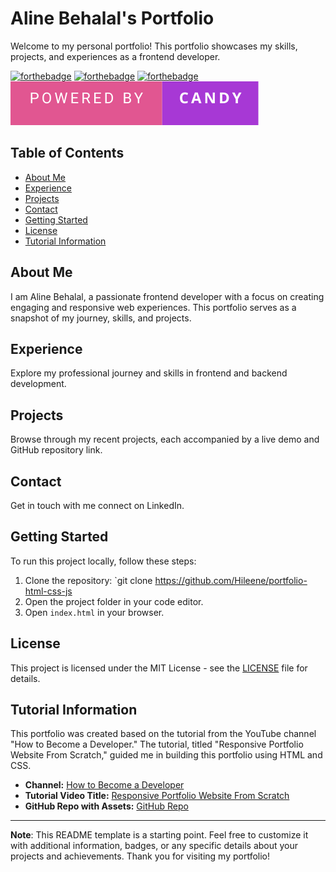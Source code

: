 # Aline Behalal's Portfolio

Welcome to my personal portfolio! This portfolio showcases my skills, projects, and experiences as a frontend developer.

[![forthebadge](https://forthebadge.com/images/badges/uses-html.svg)](https://forthebadge.com) [![forthebadge](https://forthebadge.com/images/badges/uses-css.svg)](https://forthebadge.com) [![forthebadge](https://forthebadge.com/images/badges/uses-js.svg)](https://forthebadge.com) <img src="/assets/powered-by-candy.svg" alt="Candy badge">

## Table of Contents

- [About Me](#about-me)
- [Experience](#experience)
- [Projects](#projects)
- [Contact](#contact)
- [Getting Started](#getting-started)
- [License](#license)
- [Tutorial Information](#tutorial-information)

## About Me

I am Aline Behalal, a passionate frontend developer with a focus on creating engaging and responsive web experiences. This portfolio serves as a snapshot of my journey, skills, and projects.

## Experience

Explore my professional journey and skills in frontend and backend development.

## Projects

Browse through my recent projects, each accompanied by a live demo and GitHub repository link.

## Contact

Get in touch with me connect on LinkedIn.

## Getting Started

To run this project locally, follow these steps:

1. Clone the repository: `git clone https://github.com/Hileene/portfolio-html-css-js
2. Open the project folder in your code editor.
3. Open `index.html` in your browser.

## License

This project is licensed under the MIT License - see the [LICENSE](LICENSE) file for details.

## Tutorial Information

This portfolio was created based on the tutorial from the YouTube channel "How to Become a Developer." The tutorial, titled "Responsive Portfolio Website From Scratch," guided me in building this portfolio using HTML and CSS.

- **Channel:** [How to Become a Developer](https://www.youtube.com/@howtobecomeadeveloper)
- **Tutorial Video Title:** [Responsive Portfolio Website From Scratch](https://www.youtube.com/watch?v=ldwlOzRvYOU&list=PLgaK-fqraGPILHrmLF1LE3WlBAd-qnfVr&index=40)
- **GitHub Repo with Assets:** [GitHub Repo](https://github.com/Ade-mir/html-css-js-portfolio-tutorial-2)

---

**Note**: This README template is a starting point. Feel free to customize it with additional information, badges, or any specific details about your projects and achievements. Thank you for visiting my portfolio!
